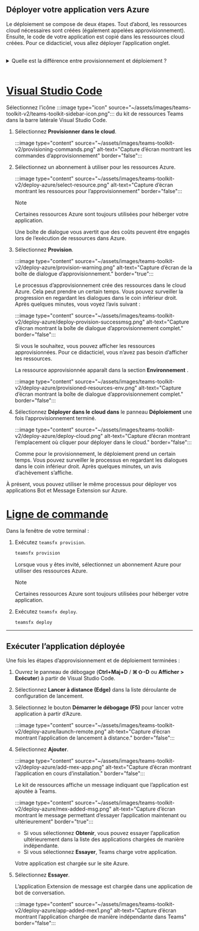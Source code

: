## <a name="deploy-your-app-to-azure"></a>Déployer votre application vers Azure

Le déploiement se compose de deux étapes.  Tout d’abord, les ressources cloud nécessaires sont créées (également appelées approvisionnement). Ensuite, le code de votre application est copié dans les ressources cloud créées. Pour ce didacticiel, vous allez déployer l’application onglet.
<br> 
<br>
<details>
<summary>Quelle est la différence entre provisionnement et déploiement ?</summary>
<br>
L’étape <b>Provision</b> crée des ressources dans Azure et Microsoft 365 pour votre application, mais aucun code (HTML, CSS, JavaScript, etc.) n’est copié dans les ressources. L’étape <b>Déployer</b> copie le code de votre application dans les ressources que vous avez créées pendant l’étape de provisionnement. Il est courant de déployer plusieurs fois sans provisionner de nouvelles ressources. Étant donné que l’étape de provisionnement peut prendre un certain temps, elle est distincte de l’étape de déploiement.
</details>
<br>

# <a name="visual-studio-code"></a>[Visual Studio Code](#tab/vscode)

Sélectionnez l’icône :::image type="icon" source="~/assets/images/teams-toolkit-v2/teams-toolkit-sidebar-icon.png"::: du kit de ressources Teams dans la barre latérale Visual Studio Code.

1. Sélectionnez **Provisionner dans le cloud**.

   :::image type="content" source="~/assets/images/teams-toolkit-v2/provisioning-commands.png" alt-text="Capture d’écran montrant les commandes d’approvisionnement" border="false":::

1. Sélectionnez un abonnement à utiliser pour les ressources Azure.

    :::image type="content" source="~/assets/images/teams-toolkit-v2/deploy-azure/select-resource.png" alt-text="Capture d’écran montrant les ressources pour l’approvisionnement" border="false":::

   > [!NOTE]
   > Certaines ressources Azure sont toujours utilisées pour héberger votre application.

    Une boîte de dialogue vous avertit que des coûts peuvent être engagés lors de l’exécution de ressources dans Azure.

1. Sélectionnez **Provision**.

   :::image type="content" source="~/assets/images/teams-toolkit-v2/deploy-azure/provision-warning.png" alt-text="Capture d’écran de la boîte de dialogue d’approvisionnement." border="true":::

   Le processus d’approvisionnement crée des ressources dans le cloud Azure. Cela peut prendre un certain temps. Vous pouvez surveiller la progression en regardant les dialogues dans le coin inférieur droit. Après quelques minutes, vous voyez l’avis suivant :

   :::image type="content" source="~/assets/images/teams-toolkit-v2/deploy-azure/deploy-provision-successmsg.png" alt-text="Capture d’écran montrant la boîte de dialogue d’approvisionnement complet." border="false":::

    Si vous le souhaitez, vous pouvez afficher les ressources approvisionnées. Pour ce didacticiel, vous n’avez pas besoin d’afficher les ressources.

    La ressource approvisionnée apparaît dans la section **Environnement** .

    :::image type="content" source="~/assets/images/teams-toolkit-v2/deploy-azure/provisioned-resources-env.png" alt-text="Capture d’écran montrant la boîte de dialogue d’approvisionnement complet." border="false":::

1. Sélectionnez **Déployer dans le cloud dans** le panneau **Déploiement** une fois l’approvisionnement terminé.

   :::image type="content" source="~/assets/images/teams-toolkit-v2/deploy-azure/deploy-cloud.png" alt-text="Capture d’écran montrant l’emplacement où cliquer pour déployer dans le cloud." border="false":::

   Comme pour le provisionnement, le déploiement prend un certain temps. Vous pouvez surveiller le processus en regardant les dialogues dans le coin inférieur droit. Après quelques minutes, un avis d’achèvement s’affiche.

À présent, vous pouvez utiliser le même processus pour déployer vos applications Bot et Message Extension sur Azure.

# <a name="command-line"></a>[Ligne de commande](#tab/cli)

Dans la fenêtre de votre terminal :

1. Exécutez `teamsfx provision`.

   ``` bash
   teamsfx provision
   ```

   Lorsque vous y êtes invité, sélectionnez un abonnement Azure pour utiliser des ressources Azure.

   > [!NOTE]
   > Certaines ressources Azure sont toujours utilisées pour héberger votre application.

1. Exécutez `teamsfx deploy`.

   ``` bash
   teamsfx deploy
   ```

---

## <a name="run-the-deployed-app"></a>Exécuter l’application déployée

Une fois les étapes d’approvisionnement et de déploiement terminées :

1. Ouvrez le panneau de débogage (**Ctrl+Maj+D** / **⌘⇧-D** ou **Afficher > Exécuter**) à partir de Visual Studio Code.
1. Sélectionnez **Lancer à distance (Edge)** dans la liste déroulante de configuration de lancement.
1. Sélectionnez le bouton **Démarrer le débogage (F5)** pour lancer votre application à partir d’Azure.

   :::image type="content" source="~/assets/images/teams-toolkit-v2/deploy-azure/launch-remote.png" alt-text="Capture d’écran montrant l’application de lancement à distance." border="false":::

1. Sélectionnez **Ajouter**.

   :::image type="content" source="~/assets/images/teams-toolkit-v2/deploy-azure/add-mex-app.png" alt-text="Capture d’écran montrant l’application en cours d’installation." border="false":::

   Le kit de ressources affiche un message indiquant que l’application est ajoutée à Teams.

   :::image type="content" source="~/assets/images/teams-toolkit-v2/deploy-azure/mex-added-msg.png" alt-text="Capture d’écran montrant le message permettant d’essayer l’application maintenant ou ultérieurement" border="true":::
 
    - Si vous sélectionnez **Obtenir**, vous pouvez essayer l’application ultérieurement dans la liste des applications chargées de manière indépendante.
    - Si vous sélectionnez **Essayer**, Teams charge votre application.

   Votre application est chargée sur le site Azure.
   
1. Sélectionnez **Essayer**.

   L’application Extension de message est chargée dans une application de bot de conversation.

   :::image type="content" source="~/assets/images/teams-toolkit-v2/deploy-azure/app-added-mex1.png" alt-text="Capture d’écran montrant l’application chargée de manière indépendante dans Teams" border="false":::


